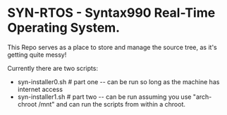 # SYN-RTOS - Syntax990 Real-Time Operating System.
This Repo serves as a place to store and manage the source tree, as it's getting quite messy!

Currently there are two scripts: 

- syn-installer0.sh # part one -- can be run so long as the machine has internet access
- syn-installer1.sh # part two -- can be run assuming you use "arch-chroot /mnt" and can run the scripts from within a chroot.



